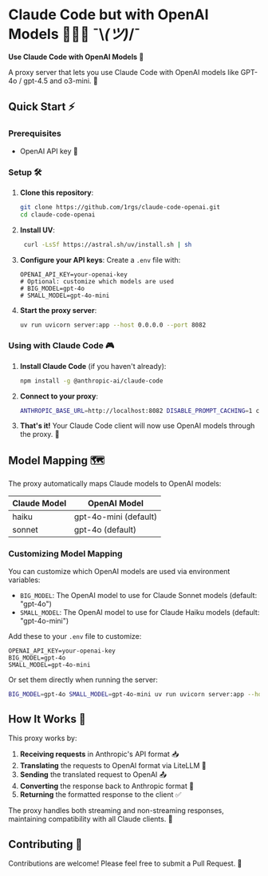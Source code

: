# Claude Code but with OpenAI Models 🧙‍♂️🔄 ¯\\_(ツ)_/¯

**Use Claude Code with OpenAI Models** 🤝

A proxy server that lets you use Claude Code with OpenAI models like GPT-4o / gpt-4.5 and o3-mini. 🌉


## Quick Start ⚡

### Prerequisites

- OpenAI API key 🔑

### Setup 🛠️

1. **Clone this repository**:
   ```bash
   git clone https://github.com/1rgs/claude-code-openai.git
   cd claude-code-openai
   ```

2. **Install UV**:
   ```bash
    curl -LsSf https://astral.sh/uv/install.sh | sh
   ```

3. **Configure your API keys**:
   Create a `.env` file with:
   ```
   OPENAI_API_KEY=your-openai-key
   # Optional: customize which models are used
   # BIG_MODEL=gpt-4o
   # SMALL_MODEL=gpt-4o-mini
   ```

4. **Start the proxy server**:
   ```bash
   uv run uvicorn server:app --host 0.0.0.0 --port 8082
   ```

### Using with Claude Code 🎮

1. **Install Claude Code** (if you haven't already):
   ```bash
   npm install -g @anthropic-ai/claude-code
   ```

2. **Connect to your proxy**:
   ```bash
   ANTHROPIC_BASE_URL=http://localhost:8082 DISABLE_PROMPT_CACHING=1 claude
   ```

3. **That's it!** Your Claude Code client will now use OpenAI models through the proxy. 🎯

## Model Mapping 🗺️

The proxy automatically maps Claude models to OpenAI models:

| Claude Model | OpenAI Model |
|--------------|--------------|
| haiku | gpt-4o-mini (default) |
| sonnet | gpt-4o (default) |

### Customizing Model Mapping

You can customize which OpenAI models are used via environment variables:

- `BIG_MODEL`: The OpenAI model to use for Claude Sonnet models (default: "gpt-4o")
- `SMALL_MODEL`: The OpenAI model to use for Claude Haiku models (default: "gpt-4o-mini")

Add these to your `.env` file to customize:
```
OPENAI_API_KEY=your-openai-key
BIG_MODEL=gpt-4o
SMALL_MODEL=gpt-4o-mini
```

Or set them directly when running the server:
```bash
BIG_MODEL=gpt-4o SMALL_MODEL=gpt-4o-mini uv run uvicorn server:app --host 0.0.0.0 --port 8082
```

## How It Works 🧩

This proxy works by:

1. **Receiving requests** in Anthropic's API format 📥
2. **Translating** the requests to OpenAI format via LiteLLM 🔄
3. **Sending** the translated request to OpenAI 📤
4. **Converting** the response back to Anthropic format 🔄
5. **Returning** the formatted response to the client ✅

The proxy handles both streaming and non-streaming responses, maintaining compatibility with all Claude clients. 🌊

## Contributing 🤝

Contributions are welcome! Please feel free to submit a Pull Request. 🎁
